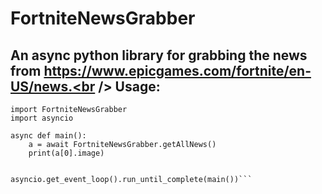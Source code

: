 # FortniteNewsGrabber

An async python library for grabbing the news from https://www.epicgames.com/fortnite/en-US/news.<br />
Usage:<br />
-
```
import FortniteNewsGrabber
import asyncio

async def main():
    a = await FortniteNewsGrabber.getAllNews()
    print(a[0].image)


asyncio.get_event_loop().run_until_complete(main())```
